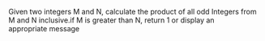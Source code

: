 Given two integers M and N, calculate the product of all odd Integers from M and N inclusive.if M is greater than N, return 1 or display an appropriate message
